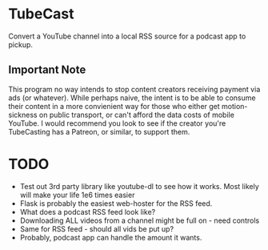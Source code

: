 # TubeCast
Convert a YouTube channel into a local RSS source for a podcast app to pickup.

## Important Note ##
This program no way intends to stop content creators receiving payment via ads (or whatever). While perhaps naive, the intent is to be able to consume their content in a more convienient way for those who either get motion-sickness on public transport, or can't afford the data costs of mobile YouTube.
I would recommend you look to see if the creator you're TubeCasting has a Patreon, or similar, to support them.

# TODO
 - Test out 3rd party library like youtube-dl to see how it works. Most likely will make your life 1e6 times easier
 - Flask is probably the easiest web-hoster for the RSS feed.
  - What does a podcast RSS feed look like?
 - Downloading ALL videos from a channel might be full on - need controls
 - Same for RSS feed - should all vids be put up?
  - Probably, podcast app can handle the amount it wants.


